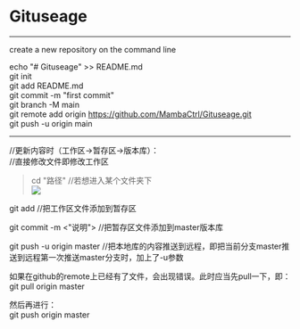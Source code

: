 # Gituseage

---------------------------------------------------------------------------------------------------------------
create a new repository on the command line  

echo "# Gituseage" >> README.md  
git init  
git add README.md  
git commit -m "first commit"  
git branch -M main  
git remote add origin https://github.com/MambaCtrl/Gituseage.git  
git push -u origin main  

--------------------------------------------------------------------------------------------------------------
//更新内容时（工作区->暂存区->版本库）：    
//直接修改文件即修改工作区  

>cd "路径"         //若想进入某个文件夹下  
![](C:\Users\hdu\Desktop)  

git add <filename>   //把工作区文件添加到暂存区  

git commit -m <"说明">  //把暂存区文件添加到master版本库  

git push -u origin master  //把本地库的内容推送到远程，即把当前分支master推送到远程第一次推送master分支时，加上了-u参数    

如果在github的remote上已经有了文件，会出现错误。此时应当先pull一下，即：  
git pull origin master  

然后再进行：  
git push origin master  
